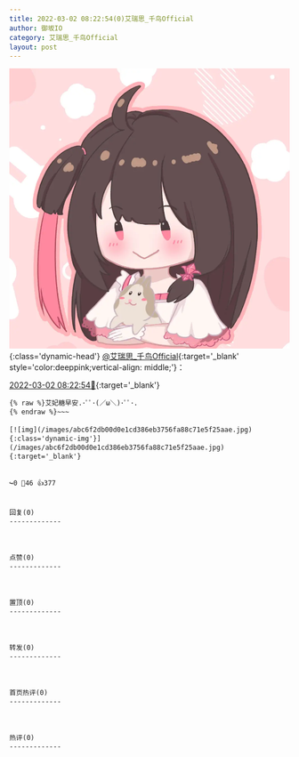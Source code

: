 ```yaml
---
title: 2022-03-02 08:22:54(0)艾瑞思_千鸟Official
author: 御坂IO
category: 艾瑞思_千鸟Official
layout: post
---
```


![img](/images/7e08840c56f251de28bdf766b647bd5fe9a5d50a.jpg){:class='dynamic-head'}
[@艾瑞思_千鸟Official](https://space.bilibili.com/1090010845/dynamic){:target='_blank' style='color:deeppink;vertical-align: middle;'}：

[2022-03-02 08:22:54🔗](https://t.bilibili.com/632829818739621908){:target='_blank'}

~~~
{% raw %}艾妃糖早安.･ﾟﾟ･(／ω＼)･ﾟﾟ･.
{% endraw %}~~~

[![img](/images/abc6f2db00d0e1cd386eb3756fa88c71e5f25aae.jpg){:class='dynamic-img'}](/images/abc6f2db00d0e1cd386eb3756fa88c71e5f25aae.jpg){:target='_blank'}


↪️0 💬46 👍377


回复(0)
-------------



点赞(0)
-------------



置顶(0)
-------------



转发(0)
-------------



首页热评(0)
-------------



热评(0)
-------------




